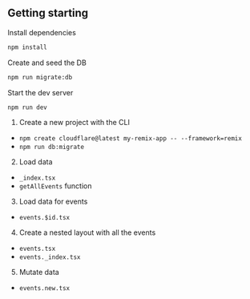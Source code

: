 ## Getting starting

Install dependencies

```sh
npm install
```

Create and seed the DB

```sh
npm run migrate:db
```

Start the dev server

```sh
npm run dev
```

1. Create a new project with the CLI

- `npm create cloudflare@latest my-remix-app -- --framework=remix`
- `npm run db:migrate`

2. Load data

- `_index.tsx`
- `getAllEvents` function

3. Load data for events

- `events.$id.tsx`

4. Create a nested layout with all the events

- `events.tsx`
- `events._index.tsx`

5. Mutate data

- `events.new.tsx`
